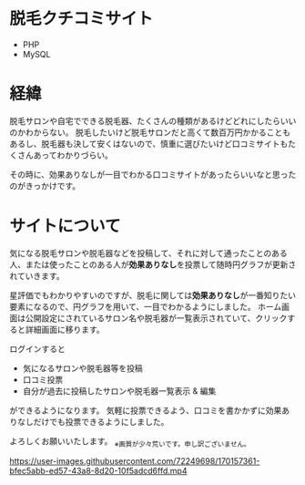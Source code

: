 # 脱毛クチコミサイト
- PHP 
- MySQL

# 経緯

脱毛サロンや自宅でできる脱毛器、たくさんの種類があるけどどれにしたらいいのかわからない。
脱毛したいけど脱毛サロンだと高くて数百万円かかることもあるし、脱毛器も決して安くはないので、慎重に選びたいけど口コミサイトもたくさんあってわかりづらい。

その時に、効果ありなしが一目でわかる口コミサイトがあったらいいなと思ったのがきっかけです。

# サイトについて

気になる脱毛サロンや脱毛器などを投稿して、それに対して通ったことのある人、または使ったことのある人が**効果ありなし**を投票して随時円グラフが更新されていきます。

星評価でもわかりやすいのですが、脱毛に関しては**効果ありなし**が一番知りたい要素になるので、円グラフを用いて、一目でわかるようにしました。
ホーム画面は公開設定にされているサロン名や脱毛器が一覧表示されていて、クリックすると詳細画面に移ります。


ログインすると
- 気になるサロンや脱毛器等を投稿
- 口コミ投票
- 自分が過去に投稿したサロンや脱毛器一覧表示 & 編集

ができるようになります。
気軽に投票できるよう、口コミを書かかずに効果ありなしだけでも投票できるようにしました。

よろしくお願いいたします。
<sub>※画質が少々荒いです。申し訳ございません。</sub>

https://user-images.githubusercontent.com/72249698/170157361-bfec5abb-ed57-43a8-8d20-10f5adcd6ffd.mp4
